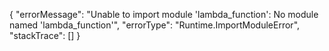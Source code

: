 {
  "errorMessage": "Unable to import module 'lambda_function': No module named 'lambda_function'",
  "errorType": "Runtime.ImportModuleError",
  "stackTrace": []
}

